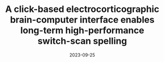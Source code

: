 ---
title: "A click-based electrocorticographic brain-computer interface enables long-term high-performance switch-scan spelling"
collection: publications
category: preprints
permalink: /publication/2023-09-25-A-click-based-electrocorticographic-brain-computer-interface-enables-long-term-high-performance-switch-scan-spelling
date: 2023-09-25
venue: 'In the proceedings of Research Square'
paperurl: 'https://www.researchsquare.com/article/rs-3158792/v1'
citation: ' Daniel Candrea,  Samyak Shah,  Shiyu Luo,  Miguel Angrick,  Qinwan Rabbani,  Christopher Coogan,  Griffin Milsap,  Kevin Nathan,  Brock Wester,  William Anderson,  Kathryn Rosenblatt,  Alpa Uchil,  Lora Clawson,  Nicholas Maragakis,  Mariska Vansteensel,  Francesco Tenore,  Nicolas Ramsey,  Matthew Fifer,  Nathan Crone, &quot;A click-based electrocorticographic brain-computer interface enables long-term high-performance switch-scan spelling.&quot; In the proceedings of Research Square, 2023.'
---
